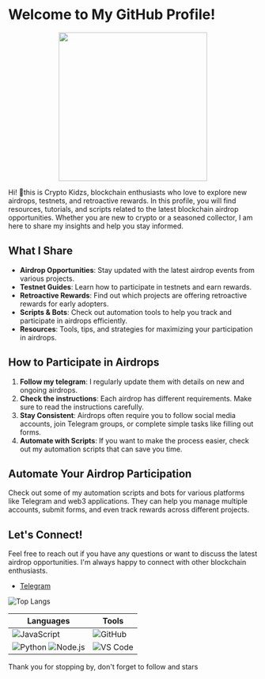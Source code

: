 
# Welcome to My GitHub Profile! 

<p align="center">
  <img src="https://i.imgur.com/5gUoHtJ.png" width="300px">
</p>

Hi! 👋this is Crypto Kidzs, blockchain enthusiasts who love to explore new airdrops, testnets, and retroactive rewards. In this profile, you will find resources, tutorials, and scripts related to the latest blockchain airdrop opportunities. Whether you are new to crypto or a seasoned collector, I am here to share my insights and help you stay informed.

## What I Share

- **Airdrop Opportunities**: Stay updated with the latest airdrop events from various projects.
- **Testnet Guides**: Learn how to participate in testnets and earn rewards.
- **Retroactive Rewards**: Find out which projects are offering retroactive rewards for early adopters.
- **Scripts & Bots**: Check out automation tools to help you track and participate in airdrops efficiently.
- **Resources**: Tools, tips, and strategies for maximizing your participation in airdrops.

## How to Participate in Airdrops

1. **Follow my telegram**: I regularly update them with details on new and ongoing airdrops.
2. **Check the instructions**: Each airdrop has different requirements. Make sure to read the instructions carefully.
3. **Stay Consistent**: Airdrops often require you to follow social media accounts, join Telegram groups, or complete simple tasks like filling out forms.
4. **Automate with Scripts**: If you want to make the process easier, check out my automation scripts that can save you time.

## Automate Your Airdrop Participation

Check out some of my automation scripts and bots for various platforms like Telegram and web3 applications. They can help you manage multiple accounts, submit forms, and even track rewards across different projects.

## Let's Connect!

Feel free to reach out if you have any questions or want to discuss the latest airdrop opportunities. I'm always happy to connect with other blockchain enthusiasts.
- [Telegram](https://t.me/CryptoKidzs)

![Top Langs](https://github-readme-stats.vercel.app/api/top-langs/?username=0x-Disciple&layout=compact&theme=tokyonight)


| Languages | Tools |
|-----------|-----------|
| ![JavaScript](https://img.shields.io/badge/JavaScript-F7DF1E?style=for-the-badge&logo=javascript&logoColor=black) | ![GitHub](https://img.shields.io/badge/GitHub-100000?style=for-the-badge&logo=github&logoColor=white) |
| ![Python](https://img.shields.io/badge/Python-3776AB?style=for-the-badge&logo=python&logoColor=white) ![Node.js](https://img.shields.io/badge/Node.js-43853D?style=for-the-badge&logo=node.js&logoColor=white) | ![VS Code](https://img.shields.io/badge/VS%20Code-0078D4?style=for-the-badge&logo=visual%20studio%20code&logoColor=white) |

Thank you for stopping by, don't forget to follow and stars 

